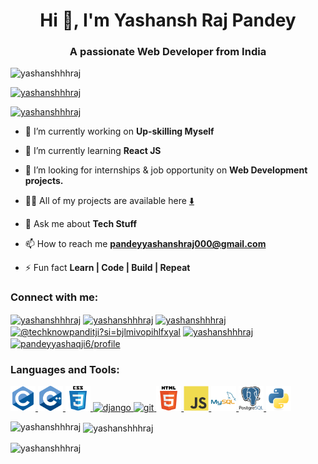 <h1 align="center">Hi 👋, I'm Yashansh Raj Pandey</h1>
<h3 align="center">A passionate Web Developer from India</h3>

<p align="left"> <img src="https://komarev.com/ghpvc/?username=yashanshhhraj&label=Profile%20views&color=0e75b6&style=flat" alt="yashanshhhraj" /> </p>

<p align="left"> <a href="https://github.com/ryo-ma/github-profile-trophy"><img src="https://github-profile-trophy.vercel.app/?username=yashanshhhraj" alt="yashanshhhraj" /></a> </p>

<p align="left"> <a href="https://twitter.com/yashanshhhraj" target="blank"><img src="https://img.shields.io/twitter/follow/yashanshhhraj?logo=twitter&style=for-the-badge" alt="yashanshhhraj" /></a> </p>

- 🔭 I’m currently working on **Up-skilling Myself**

- 🌱 I’m currently learning **React JS**

- 👯 I’m looking for internships & job opportunity on **Web Development projects.**

- 👨‍💻 All of my projects are available here [⬇️](⬇️)

- 💬 Ask me about **Tech Stuff**

- 📫 How to reach me **pandeyyashanshraj000@gmail.com**

- ⚡ Fun fact **Learn | Code | Build | Repeat**

<h3 align="left">Connect with me:</h3>
<p align="left">
<a href="https://twitter.com/yashanshhhraj" target="blank"><img align="center" src="https://raw.githubusercontent.com/rahuldkjain/github-profile-readme-generator/master/src/images/icons/Social/twitter.svg" alt="yashanshhhraj" height="30" width="40" /></a>
<a href="https://linkedin.com/in/yashanshhhraj" target="blank"><img align="center" src="https://raw.githubusercontent.com/rahuldkjain/github-profile-readme-generator/master/src/images/icons/Social/linked-in-alt.svg" alt="yashanshhhraj" height="30" width="40" /></a>
<a href="https://instagram.com/yashanshhhraj" target="blank"><img align="center" src="https://raw.githubusercontent.com/rahuldkjain/github-profile-readme-generator/master/src/images/icons/Social/instagram.svg" alt="yashanshhhraj" height="30" width="40" /></a>
<a href="https://www.youtube.com/c/@techknowpanditji?si=bjlmivopihlfxyal" target="blank"><img align="center" src="https://raw.githubusercontent.com/rahuldkjain/github-profile-readme-generator/master/src/images/icons/Social/youtube.svg" alt="@techknowpanditji?si=bjlmivopihlfxyal" height="30" width="40" /></a>
<a href="https://www.leetcode.com/yashanshhhraj" target="blank"><img align="center" src="https://raw.githubusercontent.com/rahuldkjain/github-profile-readme-generator/master/src/images/icons/Social/leet-code.svg" alt="yashanshhhraj" height="30" width="40" /></a>
<a href="https://auth.geeksforgeeks.org/user/pandeyyashaqji6/profile" target="blank"><img align="center" src="https://raw.githubusercontent.com/rahuldkjain/github-profile-readme-generator/master/src/images/icons/Social/geeks-for-geeks.svg" alt="pandeyyashaqji6/profile" height="30" width="40" /></a>
</p>

<h3 align="left">Languages and Tools:</h3>
<p align="left"> <a href="https://www.cprogramming.com/" target="_blank" rel="noreferrer"> <img src="https://raw.githubusercontent.com/devicons/devicon/master/icons/c/c-original.svg" alt="c" width="40" height="40"/> </a> <a href="https://www.w3schools.com/cpp/" target="_blank" rel="noreferrer"> <img src="https://raw.githubusercontent.com/devicons/devicon/master/icons/cplusplus/cplusplus-original.svg" alt="cplusplus" width="40" height="40"/> </a> <a href="https://www.w3schools.com/css/" target="_blank" rel="noreferrer"> <img src="https://raw.githubusercontent.com/devicons/devicon/master/icons/css3/css3-original-wordmark.svg" alt="css3" width="40" height="40"/> </a> <a href="https://www.djangoproject.com/" target="_blank" rel="noreferrer"> <img src="https://cdn.worldvectorlogo.com/logos/django.svg" alt="django" width="40" height="40"/> </a> <a href="https://git-scm.com/" target="_blank" rel="noreferrer"> <img src="https://www.vectorlogo.zone/logos/git-scm/git-scm-icon.svg" alt="git" width="40" height="40"/> </a> <a href="https://www.w3.org/html/" target="_blank" rel="noreferrer"> <img src="https://raw.githubusercontent.com/devicons/devicon/master/icons/html5/html5-original-wordmark.svg" alt="html5" width="40" height="40"/> </a> <a href="https://developer.mozilla.org/en-US/docs/Web/JavaScript" target="_blank" rel="noreferrer"> <img src="https://raw.githubusercontent.com/devicons/devicon/master/icons/javascript/javascript-original.svg" alt="javascript" width="40" height="40"/> </a> <a href="https://www.mysql.com/" target="_blank" rel="noreferrer"> <img src="https://raw.githubusercontent.com/devicons/devicon/master/icons/mysql/mysql-original-wordmark.svg" alt="mysql" width="40" height="40"/> </a> <a href="https://www.postgresql.org" target="_blank" rel="noreferrer"> <img src="https://raw.githubusercontent.com/devicons/devicon/master/icons/postgresql/postgresql-original-wordmark.svg" alt="postgresql" width="40" height="40"/> </a> <a href="https://www.python.org" target="_blank" rel="noreferrer"> <img src="https://raw.githubusercontent.com/devicons/devicon/master/icons/python/python-original.svg" alt="python" width="40" height="40"/> </a> </p>

<p><img align="left" src="https://github-readme-stats.vercel.app/api/top-langs?username=yashanshhhraj&show_icons=true&locale=en&layout=compact" alt="yashanshhhraj" /></p>

<p>&nbsp;<img align="center" src="https://github-readme-stats.vercel.app/api?username=yashanshhhraj&show_icons=true&locale=en" alt="yashanshhhraj" /></p>

<p><img align="center" src="https://github-readme-streak-stats.herokuapp.com/?user=yashanshhhraj&" alt="yashanshhhraj" /></p>
